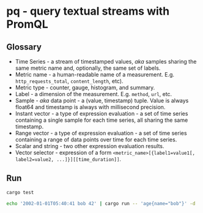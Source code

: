# pq - query textual streams with PromQL

## Glossary

- Time Series - a stream of timestamped values, _aka_ samples sharing the same metric name and, optionally, the same set of labels.
- Metric name - a human-readable name of a measurement. E.g. `http_requests_total`, `content_length`, etc).
- Metric type - counter, gauge, histogram, and summary.
- Label - a dimension of the measurement. E.g. `method`, `url`, etc.
- Sample - _aka_ data point - a (value, timestamp) tuple. Value is always float64 and timestamp is always with millisecond precision.
- Instant vector - a type of expression evaluation - a set of time series containing a single sample for each time series, all sharing the same timestamp.
- Range vector - a type of expression evaluation - a set of time series containing a range of data points over time for each time series.
- Scalar and string - two other expression evaluation results.
- Vector selector - expression of a form `<metric_name>[{label1=value1[, label2=value2, ...]}][[time_duration]]`.

## Run

```bash
cargo test

echo '2002-01-01T05:40:41 bob 42' | cargo run -- 'age{name="bob"}' -d '([^\s]+)\s(\w+)\s(\d+)' -t '0:%Y-%m-%dT%H:%M:%S' -l 1:name -m 2:age
```

